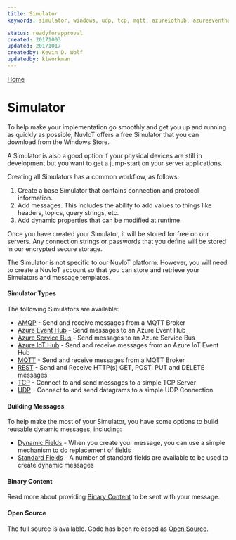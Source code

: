 ```yaml
---
title: Simulator
keywords: simulator, windows, udp, tcp, mqtt, azureiothub, azureeventhub, rest

status: readyforapproval
created: 20171003
updated: 20171017
createdby: Kevin D. Wolf
updatedby: klworkman
---
```

[Home](../Index.md)

# Simulator

To help make your implementation go smoothly and get you up and running as quickly as possible, NuvIoT offers a free Simulator that you
can download from the Windows Store.

A Simulator is also a good option if your physical devices are still in development but you want to get a jump-start on your server applications.

Creating all Simulators has a common workflow, as follows:
1. Create a base Simulator that contains connection and protocol information.
2. Add messages. This includes the ability to add values to things like headers, topics, query strings, etc.
3. Add dynamic properties that can be modified at runtime.

Once you have created your Simulator, it will be stored for free on our servers.  Any connection strings or passwords that you define will be stored in our encrypted secure storage.

The Simulator is not specific to our NuvIoT platform.  However, you will need to create a NuvIoT account so that you can store and retrieve your Simulators and message templates.

#### Simulator Types
The following Simulators are available:

* [AMQP](AMQP.md) - Send and receive messages from a MQTT Broker
* [Azure Event Hub](AzureEventHub.md) - Send messages to an Azure Event Hub
* [Azure Service Bus](AzureServiceBus.md) - Send messages to an Azure Service Bus
* [Azure IoT Hub](AzureIoTHub.md) - Send and receive messages from an Azure IoT Event Hub
* [MQTT](MQTT.md) - Send and receive messages from a MQTT Broker
* [REST](REST.md) - Send and Receive HTTP(s) GET, POST, PUT and DELETE messages 
* [TCP](TCP.md) - Connect to and send messages to a simple TCP Server
* [UDP](UDP.md) - Connect to and send datagrams to a simple UDP Connection

#### Building Messages
To help make the most of your Simulator, you have some options to build reusable dynamic messages, including:

* [Dynamic Fields](DynamicFields.md) - When you create your message, you can use a simple mechanism to do replacement of fields
* [Standard Fields](StandardFields.md) - A number of standard fields are available to be used to create dynamic messages

#### Binary Content
Read more about providing [Binary Content](BinaryContent.md) to be sent with your message.

#### Open Source
The full source is available. Code has been released as [Open Source](https://github.com/LagoVista/docs/blob/master/Simulator/OpenSource.md).

